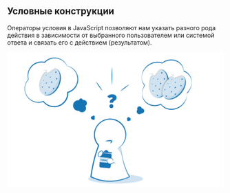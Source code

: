## Условные конструкции

Операторы условия в JavaScript позволяют нам указать разного рода действия в зависимости от выбранного пользователем или системой ответа и связать его с действием \(результатом\).

![](/assets/condition.png)





